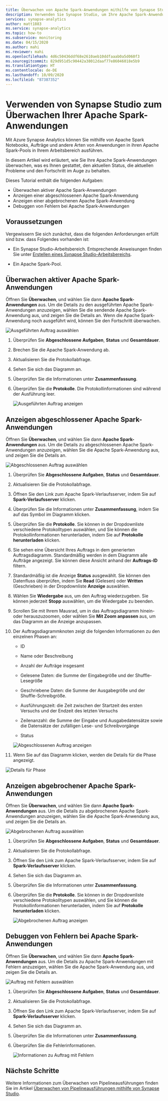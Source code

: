 ```yaml
---
title: Überwachen von Apache Spark-Anwendungen mithilfe von Synapse Studio
description: Verwenden Sie Synapse Studio, um Ihre Apache Spark-Anwendungen zu überwachen.
services: synapse-analytics
author: matt1883
ms.service: synapse-analytics
ms.topic: how-to
ms.subservice: monitoring
ms.date: 04/15/2020
ms.author: mahi
ms.reviewer: mahi
ms.openlocfilehash: 4d6c50436ddf68e2610aeb10ddfaaab0a5d060f3
ms.sourcegitcommit: 829d951d5c90442a38012daaf77e86046018e5b9
ms.translationtype: HT
ms.contentlocale: de-DE
ms.lasthandoff: 10/09/2020
ms.locfileid: "87387352"
---
```

# <a name="use-synapse-studio-to-monitor-your-apache-spark-applications"></a>Verwenden von Synapse Studio zum Überwachen Ihrer Apache Spark-Anwendungen

Mit Azure Synapse Analytics können Sie mithilfe von Apache Spark Notebooks, Aufträge und andere Arten von Anwendungen in ihren Apache Spark-Pools in Ihrem Arbeitsbereich ausführen.

In diesem Artikel wird erläutert, wie Sie Ihre Apache Spark-Anwendungen überwachen, was es Ihnen gestattet, den aktuellen Status, die aktuellen Probleme und den Fortschritt im Auge zu behalten.

Dieses Tutorial enthält die folgenden Aufgaben:

* Überwachen aktiver Apache Spark-Anwendungen
* Anzeigen einer abgeschlossenen Apache Spark-Anwendung
* Anzeigen einer abgebrochenen Apache Spark-Anwendung
* Debuggen von Fehlern bei Apache Spark-Anwendungen

## <a name="prerequisites"></a>Voraussetzungen

Vergewissern Sie sich zunächst, dass die folgenden Anforderungen erfüllt sind bzw. dass Folgendes vorhanden ist:

- Ein Synapse Studio-Arbeitsbereich. Entsprechende Anweisungen finden Sie unter [Erstellen eines Synapse Studio-Arbeitsbereichs](https://docs.microsoft.com/azure/machine-learning/how-to-manage-workspace#create-a-workspace).

- Ein Apache Spark-Pool.

## <a name="monitor-running-apache-spark-application"></a>Überwachen aktiver Apache Spark-Anwendungen

Öffnen Sie **Überwachen**, und wählen Sie dann **Apache Spark-Anwendungen** aus. Um die Details zu den ausgeführten Apache Spark-Anwendungen anzuzeigen, wählen Sie die sendende Apache Spark-Anwendung aus, und zeigen Sie die Details an. Wenn die Apache Spark-Anwendung noch ausgeführt wird, können Sie den Fortschritt überwachen.

  ![Ausgeführten Auftrag auswählen](./media/how-to-monitor-spark-applications/select-running-job.png)

1. Überprüfen Sie **Abgeschlossene Aufgaben**, **Status** und **Gesamtdauer**.

2. Brechen Sie die Apache Spark-Anwendung ab.

3. Aktualisieren Sie die Protokollabfrage.

4. Sehen Sie sich das Diagramm an.

5. Überprüfen Sie die Informationen unter **Zusammenfassung**.

6. Überprüfen Sie die **Protokolle**. Die Protokollinformationen sind während der Ausführung leer.

    ![Ausgeführten Auftrag anzeigen](./media/how-to-monitor-spark-applications/view-running-job.png)

## <a name="view-completed-apache-spark-application"></a>Anzeigen abgeschlossener Apache Spark-Anwendungen

Öffnen Sie **Überwachen**, und wählen Sie dann **Apache Spark-Anwendungen** aus. Um die Details zu abgeschlossenen Apache Spark-Anwendungen anzuzeigen, wählen Sie die Apache Spark-Anwendung aus, und zeigen Sie die Details an.

  ![Abgeschlossenen Auftrag auswählen](./media/how-to-monitor-spark-applications/select-completed-job.png)

1. Überprüfen Sie **Abgeschlossene Aufgaben**, **Status** und **Gesamtdauer**.

2. Aktualisieren Sie die Protokollabfrage.

3. Öffnen Sie den Link zum Apache Spark-Verlaufsserver, indem Sie auf **Spark-Verlaufsserver** klicken.

4. Überprüfen Sie die Informationen unter **Zusammenfassung**, indem Sie auf das Symbol im Diagramm klicken.

5. Überprüfen Sie die **Protokolle**. Sie können in der Dropdownliste verschiedene Protokolltypen auswählen, und Sie können die Protokollinformationen herunterladen, indem Sie auf **Protokolle herunterladen** klicken.

6. Sie sehen eine Übersicht Ihres Auftrags in dem generierten Auftragsdiagramm. Standardmäßig werden in dem Diagramm alle Aufträge angezeigt. Sie können diese Ansicht anhand der **Auftrags-ID** filtern.

7. Standardmäßig ist die Anzeige **Status** ausgewählt. Sie können den Datenfluss überprüfen, indem Sie **Read** (Gelesen) oder **Written** (Geschrieben) in der Dropdownliste **Anzeige** auswählen.

8. Wählen Sie **Wiedergabe** aus, um den Auftrag wiederzugeben. Sie können jederzeit **Stopp** auswählen, um die Wiedergabe zu beenden.

9. Scrollen Sie mit Ihrem Mausrad, um in das Auftragsdiagramm hinein- oder herauszuzoomen, oder wählen Sie **Mit Zoom anpassen** aus, um das Diagramm an die Anzeige anzupassen.

10. Der Auftragsdiagrammknoten zeigt die folgenden Informationen zu den einzelnen Phasen an:

    * ID

    * Name oder Beschreibung

    * Anzahl der Aufträge insgesamt

    * Gelesene Daten: die Summe der Eingabegröße und der Shuffle-Lesegröße

    * Geschriebene Daten: die Summe der Ausgabegröße und der Shuffle-Schreibgröße.

    * Ausführungszeit: die Zeit zwischen der Startzeit des ersten Versuchs und der Endzeit des letzten Versuchs

    * Zeilenanzahl: die Summe der Eingabe und Ausgabedatensätze sowie die Datensätze der zufälligen Lese- und Schreibvorgänge

    * Status

     ![Abgeschlossenen Auftrag anzeigen](./media/how-to-monitor-spark-applications/view-completed-job.png)
    
11. Wenn Sie auf das Diagramm klicken, werden die Details für die Phase angezeigt.

   ![Details für Phase](./media/how-to-monitor-spark-applications/details-for-stage.png)

## <a name="view-canceled-apache-spark-application"></a>Anzeigen abgebrochener Apache Spark-Anwendungen

Öffnen Sie **Überwachen**, und wählen Sie dann **Apache Spark-Anwendungen** aus. Um die Details zu abgebrochenen Apache Spark-Anwendungen anzuzeigen, wählen Sie die Apache Spark-Anwendung aus, und zeigen Sie die Details an.

 ![Abgebrochenen Auftrag auswählen](./media/how-to-monitor-spark-applications/select-cancelled-job.png) 

1. Überprüfen Sie **Abgeschlossene Aufgaben**, **Status** und **Gesamtdauer**.

2. Aktualisieren Sie die Protokollabfrage.

3. Öffnen Sie den Link zum Apache Spark-Verlaufsserver, indem Sie auf **Spark-Verlaufsserver** klicken.

4. Sehen Sie sich das Diagramm an.

5. Überprüfen Sie die Informationen unter **Zusammenfassung**.

6. Überprüfen Sie die **Protokolle**. Sie können in der Dropdownliste verschiedene Protokolltypen auswählen, und Sie können die Protokollinformationen herunterladen, indem Sie auf **Protokolle herunterladen** klicken.

   ![Abgebrochenen Auftrag anzeigen](./media/how-to-monitor-spark-applications/view-cancelled-job.png)

## <a name="debug-failed-apache-spark-application"></a>Debuggen von Fehlern bei Apache Spark-Anwendungen

Öffnen Sie **Überwachen**, und wählen Sie dann **Apache Spark-Anwendungen** aus. Um die Details zu Apache Spark-Anwendungen mit Fehlern anzuzeigen, wählen Sie die Apache Spark-Anwendung aus, und zeigen Sie die Details an.

![Auftrag mit Fehlern auswählen](./media/how-to-monitor-spark-applications/select-failed-job.png)

1. Überprüfen Sie **Abgeschlossene Aufgaben**, **Status** und **Gesamtdauer**.

2. Aktualisieren Sie die Protokollabfrage.

3. Öffnen Sie den Link zum Apache Spark-Verlaufsserver, indem Sie auf **Spark-Verlaufsserver** klicken.

4. Sehen Sie sich das Diagramm an.

5. Überprüfen Sie die Informationen unter **Zusammenfassung**.

6. Überprüfen Sie die Fehlerinformationen.

   ![Informationen zu Auftrag mit Fehlern](./media/how-to-monitor-spark-applications/failed-job-info.png)

## <a name="next-steps"></a>Nächste Schritte

Weitere Informationen zum Überwachen von Pipelineausführungen finden Sie im Artikel [Überwachen von Pipelineausführungen mithilfe von Synapse Studio](how-to-monitor-pipeline-runs.md).  
